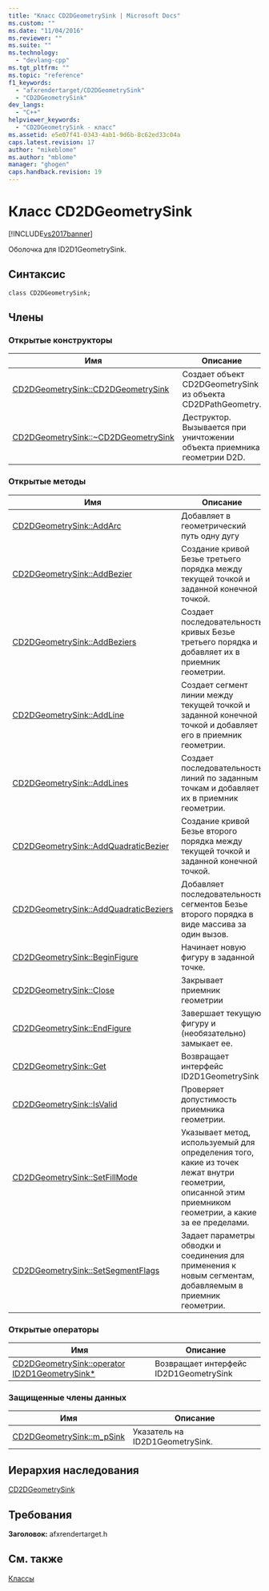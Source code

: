 ```yaml
---
title: "Класс CD2DGeometrySink | Microsoft Docs"
ms.custom: ""
ms.date: "11/04/2016"
ms.reviewer: ""
ms.suite: ""
ms.technology: 
  - "devlang-cpp"
ms.tgt_pltfrm: ""
ms.topic: "reference"
f1_keywords: 
  - "afxrendertarget/CD2DGeometrySink"
  - "CD2DGeometrySink"
dev_langs: 
  - "C++"
helpviewer_keywords: 
  - "CD2DGeometrySink - класс"
ms.assetid: e5e07f41-0343-4ab1-9d6b-8c62ed33c04a
caps.latest.revision: 17
author: "mikeblome"
ms.author: "mblome"
manager: "ghogen"
caps.handback.revision: 19
---
```

# Класс CD2DGeometrySink
[!INCLUDE[vs2017banner](../../assembler/inline/includes/vs2017banner.md)]

Оболочка для ID2D1GeometrySink.  
  
## Синтаксис  
  
```  
class CD2DGeometrySink;  
```  
  
## Члены  
  
### Открытые конструкторы  
  
|Имя|Описание|  
|---------|--------------|  
|[CD2DGeometrySink::CD2DGeometrySink](../Topic/CD2DGeometrySink::CD2DGeometrySink.md)|Создает объект CD2DGeometrySink из объекта CD2DPathGeometry.|  
|[CD2DGeometrySink::~CD2DGeometrySink](../Topic/CD2DGeometrySink::~CD2DGeometrySink.md)|Деструктор.  Вызывается при уничтожении объекта приемника геометрии D2D.|  
  
### Открытые методы  
  
|Имя|Описание|  
|---------|--------------|  
|[CD2DGeometrySink::AddArc](../Topic/CD2DGeometrySink::AddArc.md)|Добавляет в геометрический путь одну дугу|  
|[CD2DGeometrySink::AddBezier](../Topic/CD2DGeometrySink::AddBezier.md)|Создание кривой Безье третьего порядка между текущей точкой и заданной конечной точкой.|  
|[CD2DGeometrySink::AddBeziers](../Topic/CD2DGeometrySink::AddBeziers.md)|Создает последовательность кривых Безье третьего порядка и добавляет их в приемник геометрии.|  
|[CD2DGeometrySink::AddLine](../Topic/CD2DGeometrySink::AddLine.md)|Создает сегмент линии между текущей точкой и заданной конечной точкой и добавляет его в приемник геометрии.|  
|[CD2DGeometrySink::AddLines](../Topic/CD2DGeometrySink::AddLines.md)|Создает последовательность линий по заданным точкам и добавляет их в приемник геометрии.|  
|[CD2DGeometrySink::AddQuadraticBezier](../Topic/CD2DGeometrySink::AddQuadraticBezier.md)|Создание кривой Безье второго порядка между текущей точкой и заданной конечной точкой.|  
|[CD2DGeometrySink::AddQuadraticBeziers](../Topic/CD2DGeometrySink::AddQuadraticBeziers.md)|Добавляет последовательность сегментов Безье второго порядка в виде массива за один вызов.|  
|[CD2DGeometrySink::BeginFigure](../Topic/CD2DGeometrySink::BeginFigure.md)|Начинает новую фигуру в заданной точке.|  
|[CD2DGeometrySink::Close](../Topic/CD2DGeometrySink::Close.md)|Закрывает приемник геометрии|  
|[CD2DGeometrySink::EndFigure](../Topic/CD2DGeometrySink::EndFigure.md)|Завершает текущую фигуру и \(необязательно\) замыкает ее.|  
|[CD2DGeometrySink::Get](../Topic/CD2DGeometrySink::Get.md)|Возвращает интерфейс ID2D1GeometrySink|  
|[CD2DGeometrySink::IsValid](../Topic/CD2DGeometrySink::IsValid.md)|Проверяет допустимость приемника геометрии.|  
|[CD2DGeometrySink::SetFillMode](../Topic/CD2DGeometrySink::SetFillMode.md)|Указывает метод, используемый для определения того, какие из точек лежат внутри геометрии, описанной этим приемником геометрии, а какие за ее пределами.|  
|[CD2DGeometrySink::SetSegmentFlags](../Topic/CD2DGeometrySink::SetSegmentFlags.md)|Задает параметры обводки и соединения для применения к новым сегментам, добавляемым в приемник геометрии.|  
  
### Открытые операторы  
  
|Имя|Описание|  
|---------|--------------|  
|[CD2DGeometrySink::operator ID2D1GeometrySink\*](../Topic/CD2DGeometrySink::operator%20ID2D1GeometrySink*.md)|Возвращает интерфейс ID2D1GeometrySink|  
  
### Защищенные члены данных  
  
|Имя|Описание|  
|---------|--------------|  
|[CD2DGeometrySink::m\_pSink](../Topic/CD2DGeometrySink::m_pSink.md)|Указатель на ID2D1GeometrySink.|  
  
## Иерархия наследования  
 [CD2DGeometrySink](../../mfc/reference/cd2dgeometrysink-class.md)  
  
## Требования  
 **Заголовок:** afxrendertarget.h  
  
## См. также  
 [Классы](../Topic/MFC%20Classes.md)